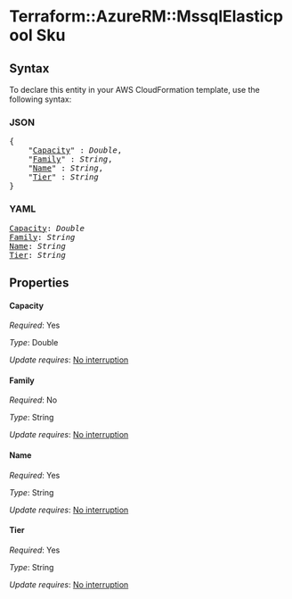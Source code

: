 # Terraform::AzureRM::MssqlElasticpool Sku

## Syntax

To declare this entity in your AWS CloudFormation template, use the following syntax:

### JSON

<pre>
{
    "<a href="#capacity" title="Capacity">Capacity</a>" : <i>Double</i>,
    "<a href="#family" title="Family">Family</a>" : <i>String</i>,
    "<a href="#name" title="Name">Name</a>" : <i>String</i>,
    "<a href="#tier" title="Tier">Tier</a>" : <i>String</i>
}
</pre>

### YAML

<pre>
<a href="#capacity" title="Capacity">Capacity</a>: <i>Double</i>
<a href="#family" title="Family">Family</a>: <i>String</i>
<a href="#name" title="Name">Name</a>: <i>String</i>
<a href="#tier" title="Tier">Tier</a>: <i>String</i>
</pre>

## Properties

#### Capacity

_Required_: Yes

_Type_: Double

_Update requires_: [No interruption](https://docs.aws.amazon.com/AWSCloudFormation/latest/UserGuide/using-cfn-updating-stacks-update-behaviors.html#update-no-interrupt)

#### Family

_Required_: No

_Type_: String

_Update requires_: [No interruption](https://docs.aws.amazon.com/AWSCloudFormation/latest/UserGuide/using-cfn-updating-stacks-update-behaviors.html#update-no-interrupt)

#### Name

_Required_: Yes

_Type_: String

_Update requires_: [No interruption](https://docs.aws.amazon.com/AWSCloudFormation/latest/UserGuide/using-cfn-updating-stacks-update-behaviors.html#update-no-interrupt)

#### Tier

_Required_: Yes

_Type_: String

_Update requires_: [No interruption](https://docs.aws.amazon.com/AWSCloudFormation/latest/UserGuide/using-cfn-updating-stacks-update-behaviors.html#update-no-interrupt)

